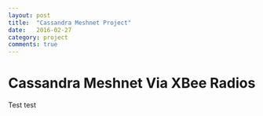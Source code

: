 ```yaml
---
layout: post
title:  "Cassandra Meshnet Project"
date:   2016-02-27
category: project
comments: true
---
```


# Cassandra Meshnet Via XBee Radios

Test test


